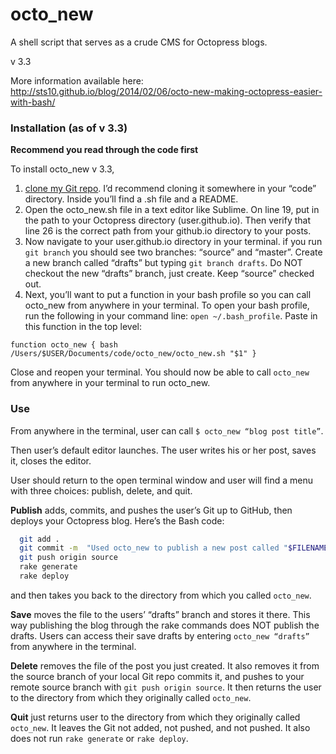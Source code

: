 octo_new
========

A shell script that serves as a crude CMS for Octopress blogs. 

v 3.3 

More information available here: http://sts10.github.io/blog/2014/02/06/octo-new-making-octopress-easier-with-bash/

### Installation (as of v 3.3)

**Recommend you read through the code first** 

To install octo_new v 3.3, 

1. [clone my Git repo](https://github.com/sts10/octo_new). I’d recommend cloning it somewhere in your “code” directory. Inside you’ll find a .sh file and a README. 
2. Open the octo_new.sh file in a text editor like Sublime. On line 19, put in the path to your Octopress directory (user.github.io). Then verify that line 26 is the correct path from your github.io directory to your posts. 
3. Now navigate to your user.github.io directory in your terminal. if you run ```git branch``` you should see two branches: “source” and “master”. Create a new branch called “drafts” but typing ```git branch drafts```. Do NOT checkout the new “drafts” branch, just create. Keep “source” checked out.  
4. Next, you’ll want to put a function in your bash profile so you can call octo_new from anywhere in your terminal. To open your bash profile, run the following in your command line: ```open ~/.bash_profile```. Paste in this function in the top level:
```
function octo_new { bash /Users/$USER/Documents/code/octo_new/octo_new.sh "$1" }
```
Close and reopen your terminal. You should now be able to call ```octo_new``` from anywhere in your terminal to run octo_new.


### Use

From anywhere in the terminal, user can call ```$ octo_new “blog post title”```.

Then user’s default editor launches. The user writes his or her post, saves it, closes the editor. 

User should return to the open terminal window and user will find a menu with three choices: publish, delete, and quit. 

**Publish** adds, commits, and pushes the user’s Git up to GitHub, then deploys your Octopress blog. Here’s the Bash code:

``` bash
  git add .
  git commit -m  "Used octo_new to publish a new post called "$FILENAME"." 
  git push origin source
  rake generate
  rake deploy 
```
and then takes you back to the directory from which you called ```octo_new```.

**Save** moves the file to the users’ “drafts” branch and stores it there. This way publishing the blog through the rake commands does NOT publish the drafts. Users can access their save drafts by entering ```octo_new “drafts”``` from anywhere in the terminal. 

**Delete** removes the file of the post you just created. It also removes it from the source branch of your local Git repo commits it, and pushes to your remote source branch with ```git push origin source```. It then returns the user to the directory from which they originally called ```octo_new```.

**Quit** just returns user to the directory from which they originally called ```octo_new```. It leaves the Git not added, not pushed, and not pushed. It also does not run ```rake generate``` or ```rake deploy```.